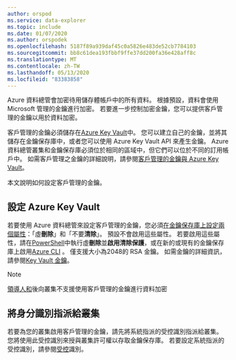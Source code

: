 ```yaml
---
author: orspod
ms.service: data-explorer
ms.topic: include
ms.date: 01/07/2020
ms.author: orspodek
ms.openlocfilehash: 5187f89a939daf45c0a5826e483de52cb7784103
ms.sourcegitcommit: bb8c61dea193fbbf9ffe37dd200fa36e428aff8c
ms.translationtype: MT
ms.contentlocale: zh-TW
ms.lasthandoff: 05/13/2020
ms.locfileid: "83383858"
---
```

Azure 資料總管會加密待用儲存體帳戶中的所有資料。 根據預設，資料會使用 Microsoft 管理的金鑰進行加密。 若要進一步控制加密金鑰，您可以提供客戶管理的金鑰以用於資料加密。 

客戶管理的金鑰必須儲存在[Azure Key Vault](/azure/key-vault/key-vault-overview)中。 您可以建立自己的金鑰，並將其儲存在金鑰保存庫中，或者您可以使用 Azure Key Vault API 來產生金鑰。 Azure 資料總管叢集和金鑰保存庫必須位於相同的區域中，但它們可以位於不同的訂用帳戶中。 如需客戶管理之金鑰的詳細說明，請參閱[客戶管理的金鑰與 Azure Key Vault](/azure/storage/common/storage-service-encryption)。 

本文說明如何設定客戶管理的金鑰。

## <a name="configure-azure-key-vault"></a>設定 Azure Key Vault

若要使用 Azure 資料總管來設定客戶管理的金鑰，您必須[在金鑰保存庫上設定兩個屬性](/azure/key-vault/key-vault-ovw-soft-delete)：「虛**刪除**」和「不要**清除**」。 預設不會啟用這些屬性。 若要啟用這些屬性，請在[PowerShell](/azure/key-vault/key-vault-soft-delete-powershell)中執行虛**刪除**並**啟用清除保護**，或在新的或現有的金鑰保存庫上啟用[Azure CLI](/azure/key-vault/key-vault-soft-delete-cli) 。 僅支援大小為2048的 RSA 金鑰。 如需金鑰的詳細資訊，請參閱[Key Vault 金鑰](/azure/key-vault/about-keys-secrets-and-certificates#key-vault-keys)。

> [!NOTE]
> [領導人和](../follower.md)後向叢集不支援使用客戶管理的金鑰進行資料加密

## <a name="assign-an-identity-to-the-cluster"></a>將身分識別指派給叢集

若要為您的叢集啟用客戶管理的金鑰，請先將系統指派的受控識別指派給叢集。 您將使用此受控識別來授與叢集許可權以存取金鑰保存庫。 若要設定系統指派的受控識別，請參閱[受控](../managed-identities.md)識別。
